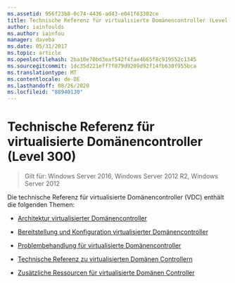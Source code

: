 ```yaml
---
ms.assetid: 956f23b8-0c74-4436-ad43-e041f63302ce
title: Technische Referenz für virtualisierte Domänencontroller (Level 300)
author: iainfoulds
ms.author: iainfou
manager: daveba
ms.date: 05/31/2017
ms.topic: article
ms.openlocfilehash: 2ba10e70bd3eaf542f4fae4665f8c919552c1345
ms.sourcegitcommit: 1dc35d221eff7f079d9209d92f14fb630f955bca
ms.translationtype: MT
ms.contentlocale: de-DE
ms.lasthandoff: 08/26/2020
ms.locfileid: "88940130"
---
```

# <a name="virtualized-domain-controller-technical-reference-level-300"></a>Technische Referenz für virtualisierte Domänencontroller (Level 300)

>Gilt für: Windows Server 2016, Windows Server 2012 R2, Windows Server 2012

Die technische Referenz für virtualisierte Domänencontroller (VDC) enthält die folgenden Themen:

-   [Architektur virtualisierter Domänencontroller](../../../ad-ds/get-started/virtual-dc/Virtualized-Domain-Controller-Architecture.md)

-   [Bereitstellung und Konfiguration virtualisierter Domänencontroller](../../../ad-ds/get-started/virtual-dc/Virtualized-Domain-Controller-Deployment-and-Configuration.md)

-   [Problembehandlung für virtualisierte Domänencontroller](../../../ad-ds/manage/virtual-dc/Virtualized-Domain-Controller-Troubleshooting.md)

-   [Technische Referenz zu virtualisierten Domänen Controllern](../../../ad-ds/reference/virtual-dc/Virtualized-Domain-Controller-Technical-Reference-Appendix.md)

-   [Zusätzliche Ressourcen für virtualisierte Domänen Controller](../../../ad-ds/reference/virtual-dc/Virtualized-Domain-Controller-Additional-Resources.md)


